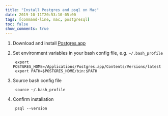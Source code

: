 ```yaml
---
title: "Install Postgres and psql on Mac"
date: 2019-10-11T20:53:10-05:00
tags: [command-line, mac, postgresql]
toc: false
show_comments: true
---
```


1. Download and install [Postgres.app](https://postgresapp.com/)
1. Set environment variables in your bash config file, e.g. `~/.bash_profile`

        export POSTGRES_HOME=/Applications/Postgres.app/Contents/Versions/latest
        export PATH=$POSTGRES_HOME/bin:$PATH

1. Source bash config file

        source ~/.bash_profile

1. Confirm installation

        psql --version
